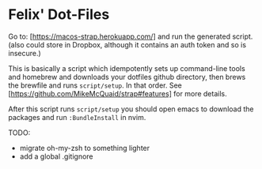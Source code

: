 # Felix' Dot-Files


Go to: [https://macos-strap.herokuapp.com/] and run the generated script.
(also could store in Dropbox, although it contains an auth token and so is insecure.)

This is basically a script which idempotently sets up command-line tools and homebrew
and downloads your dotfiles github directory, then brews the brewfile and runs `script/setup`.
In that order. See [https://github.com/MikeMcQuaid/strap#features] for more details.


After this script runs `script/setup` you should open emacs to download the packages and run
`:BundleInstall` in nvim.



TODO:
- migrate oh-my-zsh to something lighter
- add a global .gitignore
